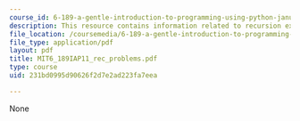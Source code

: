 ```yaml
---
course_id: 6-189-a-gentle-introduction-to-programming-using-python-january-iap-2011
description: This resource contains information related to recursion exercises.
file_location: /coursemedia/6-189-a-gentle-introduction-to-programming-using-python-january-iap-2011/231bd0995d90626f2d7e2ad223fa7eea_MIT6_189IAP11_rec_problems.pdf
file_type: application/pdf
layout: pdf
title: MIT6_189IAP11_rec_problems.pdf
type: course
uid: 231bd0995d90626f2d7e2ad223fa7eea

---
```

None